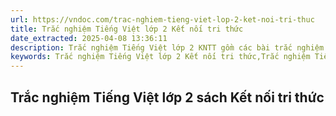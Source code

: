 ```yaml
---
url: https://vndoc.com/trac-nghiem-tieng-viet-lop-2-ket-noi-tri-thuc
title: Trắc nghiệm Tiếng Việt lớp 2 Kết nối tri thức
date_extracted: 2025-04-08 13:36:11
description: Trắc nghiệm Tiếng Việt lớp 2 KNTT gồm các bài trắc nghiệm Online bám sát theo từng bài học thuộc chương trình Tiếng Việt lớp 2 Kết nối tri thức.
keywords: Trắc nghiệm Tiếng Việt lớp 2 Kết nối tri thức,Trắc nghiệm Tiếng Việt lớp 2,Tiếng Việt lớp 2,Trắc nghiệm Tiếng Việt lớp 2 Online,giải bài tập tiếng việt lớp 2
---
```


## **Trắc nghiệm Tiếng Việt lớp 2 sách Kết nối tri thức**
